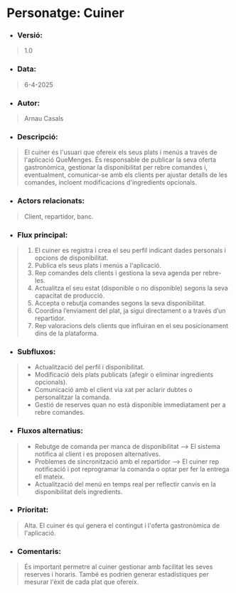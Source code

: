 # **Personatge: Cuiner**

- ### **Versió:**
> 1.0

- ### **Data:**
> 6-4-2025

- ### **Autor:** 
> Arnau Casals

- ### **Descripció:**
> El cuiner és l'usuari que ofereix els seus plats i menús a través de l'aplicació QueMenges. És responsable de publicar la seva oferta gastronòmica, gestionar la disponibilitat per rebre comandes i, eventualment, comunicar-se amb els clients per ajustar detalls de les comandes, incloent modificacions d'ingredients opcionals.

- ### **Actors relacionats:** 
> Client, repartidor, banc.

- ### **Flux principal:** 
> 1. El cuiner es registra i crea el seu perfil indicant dades personals i opcions de disponibilitat.
> 2. Publica els seus plats i menús a l'aplicació.
> 3. Rep comandes dels clients i gestiona la seva agenda per rebre-les.
> 4. Actualitza el seu estat (disponible o no disponible) segons la seva capacitat de producció.
> 5. Accepta o rebutja comandes segons la seva disponibilitat.
> 6. Coordina l’enviament del plat, ja sigui directament o a través d’un repartidor.
> 7. Rep valoracions dels clients que influiran en el seu posicionament dins de la plataforma.

- ### **Subfluxos:** 
> - Actualització del perfil i disponibilitat.
> - Modificació dels plats publicats (afegir o eliminar ingredients opcionals).
> - Comunicació amb el client via xat per aclarir dubtes o personalitzar la comanda.
> - Gestió de reserves quan no està disponible immediatament per a rebre comandes.

- ### **Fluxos alternatius:** 
> - Rebutge de comanda per manca de disponibilitat --> El sistema notifica al client i es proposen alternatives.
> - Problemes de sincronització amb el repartidor --> El cuiner rep notificació i pot reprogramar la comanda o optar per fer la entrega ell mateix.
> - Actualització del menú en temps real per reflectir canvis en la disponibilitat dels ingredients.

- ### **Prioritat:** 
> Alta. El cuiner és qui genera el contingut i l'oferta gastronòmica de l'aplicació.

- ### **Comentaris:** 
> És important permetre al cuiner gestionar amb facilitat les seves reserves i horaris. També es podrien generar estadístiques per mesurar l'èxit de cada plat que ofereix.
